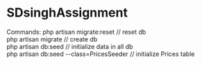 # SDsinghAssignment

Commands:
php artisan migrate:reset                   // reset db  
php artisan migrate                         // create db  
php artisan db:seed                         // initialize data in all db  
php artisan db:seed --class=PricesSeeder    // initialize Prices table  
